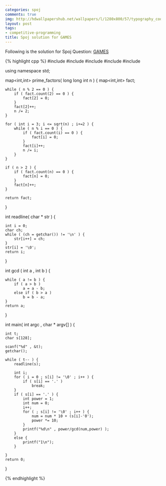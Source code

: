 ```yaml
---
categories: spoj
comments: true
img: http://hdwallpapershub.net/wallpapers/l/1280x800/57/typography_code_javascript_black_background_programmer_syntax_1280x800_56614.jpg
layout: post
tags:
- competitive-programming
title: Spoj solution for GAMES
---
```


Following is the solution for Spoj Question: [GAMES](http://www.spoj.com/problems/GAMES/)

{% highlight cpp %}
#include <iostream>
#include <cstdio>
#include <map>
#include <cmath>
#include <algorithm>

using namespace std;

map<int,int> prime_factors( long long int n ) {
	map<int,int> fact;

	while ( n % 2 == 0 ) {
		if ( fact.count(2) == 0 ) {
			fact[2] = 0;
		}
		fact[2]++;
		n /= 2;
	}

	for ( int i = 3; i <= sqrt(n) ; i+=2 ) {
		while ( n % i == 0 ) {
			if ( fact.count(i) == 0 ) {
				fact[i] = 0;
			}
			fact[i]++;
			n /= i;
		}
	}

	if ( n > 2 ) {
		if ( fact.count(n) == 0 ) {
			fact[n] = 0;
		}
		fact[n]++;
	}

	return fact;
}

int readline( char * str ) {

	int i = 0;
	char ch;
	while ( (ch = getchar()) != '\n' ) {
		str[i++] = ch;
	}
	str[i] = '\0';
	return i;
}

int gcd ( int a , int b ) {

	while ( a != b ) {
		if ( a > b )
			a = a - b;
		else if ( b > a )
			b = b - a;
	}
	return a;
}

int main( int argc , char * argv[] ) {

	int t;
	char s[128];

	scanf("%d" , &t);
	getchar();

	while ( t-- ) {
		readline(s);

		int i;
		for ( i = 0 ; s[i] != '\0' ; i++ ) {
			if ( s[i] == '.' )
				break;
		}
		if ( s[i] == '.' ) {
			int power = 1;
			int num = 0;
			i++;
			for ( ; s[i] != '\0' ; i++ ) {
				num = num * 10 + (s[i]-'0');
				power *= 10;
			}
			printf("%d\n" , power/gcd(num,power) );
		}
		else {
			printf("1\n");
		}

	}
	return 0;
}

{% endhighlight %}